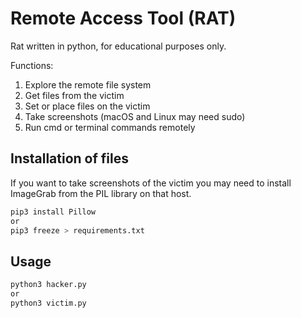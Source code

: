 # Remote Access Tool (RAT)

Rat written in python, for educational purposes only.

Functions:

1. Explore the remote file system
2. Get files from the victim
3. Set or place files on the victim
4. Take screenshots (macOS and Linux may need sudo)
5. Run cmd or terminal commands remotely

## Installation of files

If you want to take screenshots of the victim you may need to install
ImageGrab from the PIL library on that host.

```bash
pip3 install Pillow
or
pip3 freeze > requirements.txt
```

## Usage

```bash
python3 hacker.py
or
python3 victim.py
```
